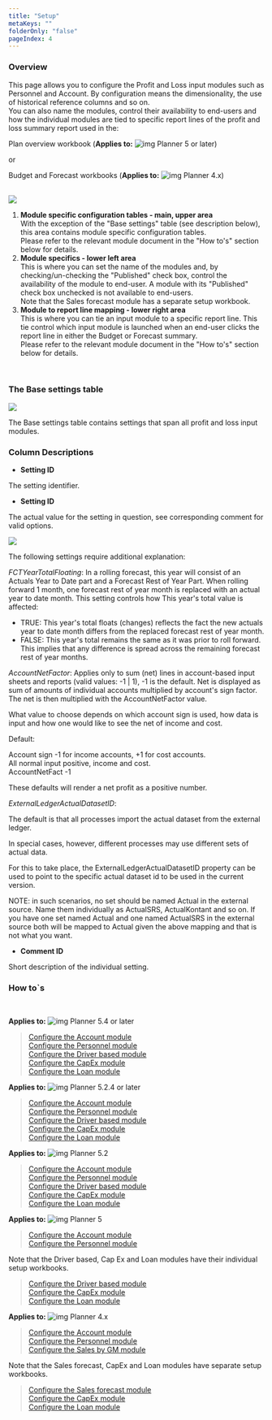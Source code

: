 ```yaml
---
title: "Setup"
metaKeys: ""
folderOnly: "false"
pageIndex: 4
---
```


### Overview
This page allows you to configure the Profit and Loss input modules such as Personnel and Account. By configuration means the dimensionality, the use of historical reference columns and so on.<br/>
You can also name the modules, control their availability to end-users and how the individual modules are tied to specific report lines of the profit and loss summary report used in the:<br/>

Plan overview workbook (**Applies to:** ![img](https://profitbasedocs.blob.core.windows.net/icons/yes-icon.png) Planner 5 or later)<br/>

or<br/>

Budget and Forecast workbooks (**Applies to:** ![img](https://profitbasedocs.blob.core.windows.net/icons/yes-icon.png) Planner 4.x)<br/>
<br/>

![](https://profitbasedocs.blob.core.windows.net/enduserhelp/images/InputSettingsSetup.JPG)

1. **Module specific configuration tables - main, upper area**<br/>
With the exception of the "Base settings" table (see description below), this area contains module specific configuration tables.<br/>
Please refer to the relevant module document in the "How to's" section below for details.
2. **Module specifics - lower left area**<br/>
This is where you can set the name of the modules and, by checking/un-checking the "Published" check box, control the availability of the module to end-user. A module with its "Published" check box unchecked is not available to end-users.<br/>
Note that the Sales forecast module has a separate setup workbook.
3. **Module to report line mapping - lower right area**<br/>
This is where you can tie an input module to a specific report line. This tie control which input module is launched when an end-user clicks the report line in either the Budget or Forecast summary.<br/>
Please refer to the relevant module document in the "How to's" section below for details.
<br/>

### The Base settings table

![](https://profitbasedocs.blob.core.windows.net/plannerimages/base-settings.JPG)

The Base settings table contains settings that span all profit and loss input modules.

### Column Descriptions

- **Setting ID**<br/>

The setting identifier.<br/>

- **Setting ID**<br/>

The actual value for the setting in question, see corresponding comment for valid options.<br/>

![](https://profitbasedocs.blob.core.windows.net/plannerimages/base-setting-close-up.JPG)

The following settings require additional explanation:<br/>

*FCTYearTotalFloating*: In a rolling forecast, this year will consist of an Actuals Year to Date part and a Forecast Rest of Year Part. When rolling forward 1 month, one forecast rest of year month is replaced with an actual year to date month. This setting controls how This year's total value is affected:<br/>

- TRUE: This year's total floats (changes) reflects the fact the new actuals year to date month differs from the replaced forecast rest of year month.<br/>
- FALSE: This year's total remains the same as it was prior to roll forward. This implies that any difference is spread across the remaining forecast rest of year months.<br/>

*AccountNetFactor*: Applies only to sum (net) lines in account-based input sheets and reports (valid values: -1 | 1), -1 is the default. Net is displayed as sum of amounts of individual accounts multiplied by account's sign factor. The net is then multiplied with the AccountNetFactor value.<br/>

What value to choose depends on which account sign is used, how data is input and how one would like to see the net of income and cost.<br/>

Default:<br/>

Account sign -1 for income accounts, +1 for cost accounts.<br/>
All normal input positive, income and cost.<br/>
AccountNetFact -1<br/>

These defaults will render a net profit as a positive number.<br/>

*ExternalLedgerActualDatasetID*:

The default is that all processes import the actual dataset from the external ledger.

In special cases, however, different processes may use different sets of actual data.

For this to take place, the ExternalLedgerActualDatasetID property can be used to point to the specific actual dataset id to be used in the current version.

NOTE: in such scenarios, no set should be named Actual in the external source. Name them individually as ActualSRS, ActualKontant and so on. If you have one set named Actual and one named ActualSRS in the external source both will be mapped to Actual given the above mapping and that is not what you want.

- **Comment ID**<br/>

Short description of the individual setting.<br/>

### How to`s

<br/>

**Applies to:** ![img](https://profitbasedocs.blob.core.windows.net/icons/yes-icon.png) Planner 5.4 or later

> [Configure the Account module](https://profitbasedocs.blob.core.windows.net/enduserhelp/files/V5.4/Planner%20Account%20module.pdf)<br/>
> [Configure the Personnel module](https://profitbasedocs.blob.core.windows.net/enduserhelp/files/V5.4/Planner%20Personnel%20module.pdf)<br/>
> [Configure the Driver based module](https://profitbasedocs.blob.core.windows.net/enduserhelp/files/V5.4/Planner%20Driver%20based%20module.pdf)<br/>
> [Configure the CapEx module](https://profitbasedocs.blob.core.windows.net/enduserhelp/files/V5.4/Planner%20CapEx%20module.pdf)<br/>
> [Configure the Loan module](https://profitbasedocs.blob.core.windows.net/enduserhelp/files/V5.4/Planner%20Loan%20module.pdf)<br/>

**Applies to:** ![img](https://profitbasedocs.blob.core.windows.net/icons/yes-icon.png) Planner 5.2.4 or later

> [Configure the Account module](https://profitbasedocs.blob.core.windows.net/enduserhelp/files/V5.2.4/Planner%20Account%20module.pdf)<br/>
> [Configure the Personnel module](https://profitbasedocs.blob.core.windows.net/enduserhelp/files/V5.2.4/Planner%20Personnel%20module.pdf)<br/>
> [Configure the Driver based module](https://profitbasedocs.blob.core.windows.net/enduserhelp/files/V5.2.4/Planner%20Driver%20based%20module.pdf)<br/>
> [Configure the CapEx module](https://profitbasedocs.blob.core.windows.net/enduserhelp/files/V5.2.4/Planner%20CapEx%20module.pdf)<br/>
> [Configure the Loan module](https://profitbasedocs.blob.core.windows.net/enduserhelp/files/V5.2.4/Planner%20Loan%20module.pdf)<br/>

**Applies to:** ![img](https://profitbasedocs.blob.core.windows.net/icons/yes-icon.png) Planner 5.2

> [Configure the Account module](https://profitbasedocs.blob.core.windows.net/enduserhelp/files/V5.2/Planner%20Account%20module.pdf)<br/>
> [Configure the Personnel module](https://profitbasedocs.blob.core.windows.net/enduserhelp/files/V5.2/Planner%20Personnel%20module.pdf)<br/>
> [Configure the Driver based module](https://profitbasedocs.blob.core.windows.net/enduserhelp/files/V5.2/Planner%20Driver%20based%20module.pdf)<br/>
> [Configure the CapEx module](https://profitbasedocs.blob.core.windows.net/enduserhelp/files/V5.2/Planner%20CapEx%20module.pdf)<br/>
> [Configure the Loan module](https://profitbasedocs.blob.core.windows.net/enduserhelp/files/V5.2/Planner%20Loan%20module.pdf)<br/>

**Applies to:** ![img](https://profitbasedocs.blob.core.windows.net/icons/yes-icon.png) Planner 5

> [Configure the Account module](https://profitbasedocs.blob.core.windows.net/enduserhelp/files/v5/Planner%20Account%20module.pdf)<br/>
> [Configure the Personnel module](https://profitbasedocs.blob.core.windows.net/enduserhelp/files/v5/Planner%20Personnel%20module.pdf)<br/>

Note that the Driver based, Cap Ex and Loan modules have their individual setup workbooks.

> [Configure the Driver based module](https://profitbasedocs.blob.core.windows.net/enduserhelp/files/v5/Planner%20Sales%20Forecast%20module.pdf)<br/>
> [Configure the CapEx module](https://profitbasedocs.blob.core.windows.net/enduserhelp/files/v5/Planner%20CapEx%20module.pdf)<br/>
> [Configure the Loan module](https://profitbasedocs.blob.core.windows.net/enduserhelp/files/v5/Planner%20Loan%20module.pdf)<br/>

**Applies to:** ![img](https://profitbasedocs.blob.core.windows.net/icons/yes-icon.png) Planner 4.x

> [Configure the Account module](https://profitbasedocs.blob.core.windows.net/enduserhelp/files/Planner%20Account%20module.pdf)<br/>
> [Configure the Personnel module](https://profitbasedocs.blob.core.windows.net/enduserhelp/files/Planner%20Personnel%20module.pdf)<br/>
> [Configure the Sales by GM module](https://profitbasedocs.blob.core.windows.net/enduserhelp/files/Planner%20Sales%20By%20GM%20module.pdf)<br/>

Note that the Sales forecast, CapEx and Loan modules have separate setup workbooks.

> [Configure the Sales forecast module](https://profitbasedocs.blob.core.windows.net/enduserhelp/files/Planner%20Sales%20Forecast%20module.pdf)<br/>
> [Configure the CapEx module](https://profitbasedocs.blob.core.windows.net/enduserhelp/files/Planner%20CapEx%20module.pdf)<br/>
> [Configure the Loan module](https://profitbasedocs.blob.core.windows.net/enduserhelp/files/Planner%20Loan%20module.pdf)<br/>
